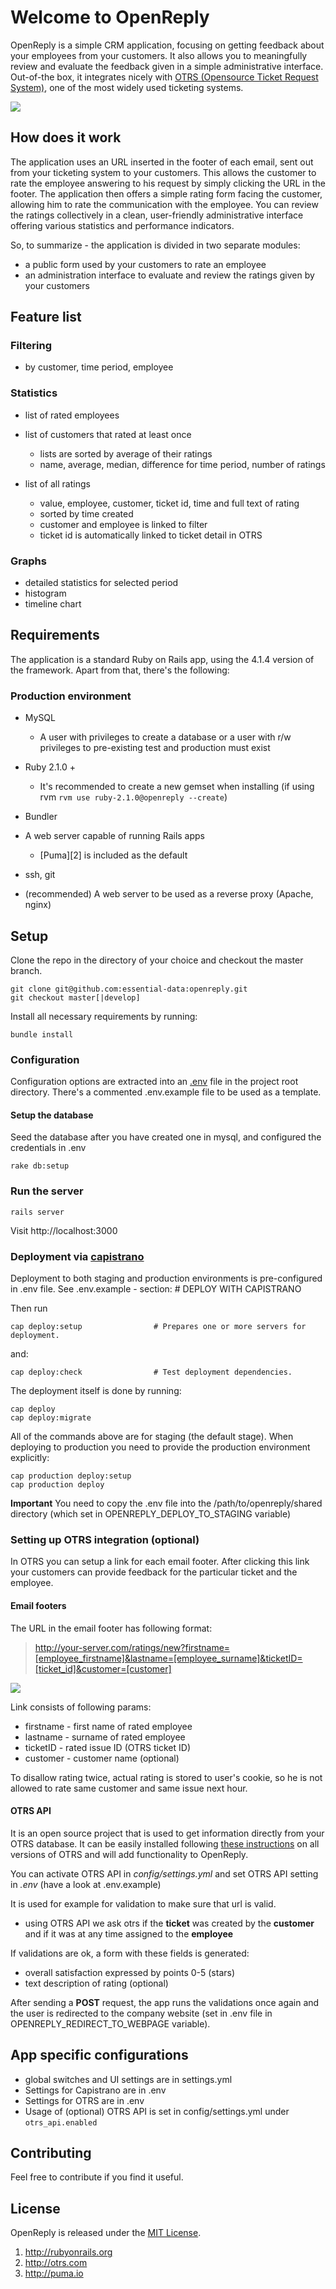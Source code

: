 # Welcome to OpenReply

OpenReply is a simple CRM application, focusing on getting feedback about your employees from your customers. It also allows you to meaningfully review and evaluate the feedback given in a simple administrative interface.
Out-of-the box, it integrates nicely with [OTRS (Opensource Ticket Request System)](http://www.otrs.com/), one of the most widely used ticketing systems. 

![](https://raw.githubusercontent.com/essential-data/openreply/master/app/assets/images/screenshot.png)

## How does it work

The application uses an URL inserted in the footer of each email, sent out from your ticketing system to your customers. This allows the customer to rate the employee answering to his request by simply clicking the URL in the footer. The application then offers a simple rating form facing the customer, allowing him to rate the communication with the employee. You can review the ratings collectively in a clean, user-friendly administrative interface offering various statistics and performance indicators.

So, to summarize - the application is divided in two separate modules:

- a public form used by your customers to rate an employee 
- an administration interface to evaluate and review the ratings given by your customers

## Feature list

### Filtering
- by customer, time period, employee

### Statistics
- list of rated employees
- list of customers that rated at least once
  - lists are sorted by average of their ratings
  - name, average, median, difference for time period, number of ratings

- list of all ratings
  - value, employee, customer, ticket id, time and full text of rating
  - sorted by time created
  - customer and employee is linked to filter
  - ticket id is automatically linked to ticket detail in OTRS

### Graphs
  - detailed statistics for selected period
  - histogram
  - timeline chart

## Requirements

The application is a standard Ruby on Rails app, using the 4.1.4 version of the framework. Apart from that, there's the following:

### Production environment
-  MySQL
    - A user with privileges to create a database or a user with r/w privileges to pre-existing test and production must exist
    
- Ruby 2.1.0 +
    - It's recommended to create a new gemset when installing
    (if using rvm `rvm use ruby-2.1.0@openreply --create`)
- Bundler
- A web server capable of running Rails apps
    - [Puma][2] is included as the default
- ssh, git
- (recommended) A web server to be used as a reverse proxy (Apache, nginx) 

## Setup

Clone the repo in the directory of your choice and checkout the master branch.

    git clone git@github.com:essential-data:openreply.git
    git checkout master[|develop]
Install all necessary requirements by running:

    bundle install
    
### Configuration

Configuration options are extracted into an [.env](https://github.com/bkeepers/dotenv) file in the project root directory. There's a commented .env.example file to be used as a template.

#### Setup the database
Seed the database after you have created one in mysql, and configured the credentials in .env

    rake db:setup
    
### Run the server
    
    rails server
    
Visit http://localhost:3000


### Deployment via [capistrano](https://github.com/capistrano/capistrano) 
Deployment to both staging and production environments is pre-configured in .env file. See .env.example - section: # DEPLOY WITH CAPISTRANO 

Then run

    cap deploy:setup                # Prepares one or more servers for deployment.
    
and:

    cap deploy:check                # Test deployment dependencies.
    
The deployment itself is done by running:

    cap deploy
    cap deploy:migrate
    
All of the commands above are for staging (the default stage). When deploying to production you need to provide the production environment explicitly:

    cap production deploy:setup
    cap production deploy
    
**Important**
You need to copy the .env file into the /path/to/openreply/shared directory (which set in OPENREPLY_DEPLOY_TO_STAGING variable) 

        
### Setting up OTRS integration (optional)
In OTRS you can setup a link for each email footer. After clicking this link your customers can provide feedback for the particular ticket and the employee.

#### Email footers
The URL in the email footer has following format:

> http://your-server.com/ratings/new?firstname=[employee_firstname]&lastname=[employee_surname]&ticketID=[ticket_id]&customer=[customer]

![](https://raw.githubusercontent.com/essential-data/openreply/master/app/assets/images/screenshot_rating.png)

Link consists of following params:

 - firstname - first name of rated employee
 - lastname - surname of rated employee
 - ticketID - rated issue ID (OTRS ticket ID)
 - customer - customer name (optional)

To disallow rating twice, actual rating is stored to user's cookie, so he is not allowed to rate same customer and same issue next hour.

#### OTRS API
It is an open source project that is used to get information directly from your OTRS database. It can be easily installed following [these instructions]() on all versions of OTRS and will add functionality to OpenReply.

You can activate OTRS API in *config/settings.yml* and set OTRS API setting in *.env* (have a look at .env.example) 


It is used for example for validation to make sure that url is valid.

 - using OTRS API we ask otrs if the **ticket** was created by the **customer** and if it was at any time assigned to the **employee**

If validations are ok, a form with these fields is generated:

- overall satisfaction expressed by points 0-5 (stars)
- text description of rating (optional)

After sending a **POST** request, the app runs the validations once again and the user is redirected to the company website (set in .env file in OPENREPLY_REDIRECT_TO_WEBPAGE variable).

## App specific configurations
- global switches and UI settings are in settings.yml
- Settings for Capistrano are in .env
- Settings for OTRS are in .env
- Usage of (optional) OTRS API is set in config/settings.yml under `otrs_api.enabled` 

## Contributing
Feel free to contribute if you find it useful. 

## License
OpenReply is released under the [MIT License](http://www.opensource.org/licenses/MIT).


1. http://rubyonrails.org
2. http://otrs.com 
3. http://puma.io